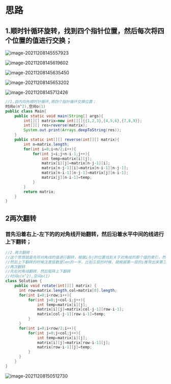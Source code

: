 # 思路

## 1.顺时针循环旋转，找到四个指针位置，然后每次将四个位置的值进行交换；

![image-20211208145557923](C:\Users\28635\AppData\Roaming\Typora\typora-user-images\image-20211208145557923.png)

![image-20211208145619602](C:\Users\28635\AppData\Roaming\Typora\typora-user-images\image-20211208145619602.png)

![image-20211208145635450](C:\Users\28635\AppData\Roaming\Typora\typora-user-images\image-20211208145635450.png)

![image-20211208145653202](C:\Users\28635\AppData\Roaming\Typora\typora-user-images\image-20211208145653202.png)

![image-20211208145712426](C:\Users\28635\AppData\Roaming\Typora\typora-user-images\image-20211208145712426.png)

```java
//1.自内向外顺时针循环,用四个指针循环交换位置；
时间o(n^2),空间o(1)
public class Main{
    public static void main(String[] args){
        int[][] matrix=new int[][]{{1,2,3},{4,5,6},{7,8,9}};
        int[][] res=reverse(matrix);
        System.out.print(Arrays.deepToString(res));
    }
    public static int[][] reverse(int[][] matrix){
        int n=matrix.length;
        for(int i=0;i<n/2;i++){
            for(int j=i;j<n-i-1;j++){
                int temp=matrix[i][j];
                matrix[i][j]=matrix[n-j-1][i];
                matrix[n-j-1][i]=matrix[n-i-1][n-j-1];
                matrix[n-i-1][n-j-1]=matrix[j][n-i-1];
                matrix[j][n-i-1]=temp;
            }
        }
        return matrix;
    }
}
```

## 2两次翻转

### 首先沿着右上-左下的的对角线开始翻转，然后沿着水平中间的线进行上下翻转；

```java
//2.两次翻转：
//这个思想就是先将对角线的值进行翻转，根据i与j的位置找到关于对角线的那个值的索引，然后将其交换；
//然后上下翻转的时候注意层数是len的一半，比如三层的时候，就根据第一层的i推导出来第三层的索引然后交换；
//两次翻转
//先右对角线翻转，然后矩阵上下翻转
//时间o(n^2),空间o(1)
class Solution {
    public void rotate(int[][] matrix) {
      int row=matrix.length,col=matrix[0].length;
      for(int i=0;i<row;i++){
          for(int j=0;j<col-i;j++){
              int temp=matrix[i][j];
              matrix[i][j]=matrix[col-j-1][row-i-1];
              matrix[col-j-1][row-i-1]=temp;
          }
      }
      for(int i=0;i<row/2;i++){
          for(int j=0;j<col;j++){
              int temp=matrix[i][j];
              matrix[i][j]=matrix[row-i-1][j];
              matrix[row-i-1][j]=temp;
          }
      }
    }
}
```

![image-20211208150512730](C:\Users\28635\AppData\Roaming\Typora\typora-user-images\image-20211208150512730.png)